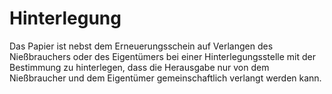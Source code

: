 # Hinterlegung

Das Papier ist nebst dem Erneuerungsschein auf Verlangen des Nießbrauchers oder des Eigentümers bei einer Hinterlegungsstelle mit der Bestimmung zu hinterlegen, dass die Herausgabe nur von dem Nießbraucher und dem Eigentümer gemeinschaftlich verlangt werden kann. 

